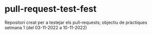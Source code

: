 # pull-request-test-fest
Repositori creat per a testejar els pull-requests; objectiu de pràctiques setmana 1 (del 03-11-2022 a 10-11-2022)
